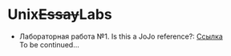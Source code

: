 # Unix<s>Essay</s>Labs
 * Лабораторная работа №1. Is this a JoJo reference?: [Ссылка](#) <br/>
   To be continued...
